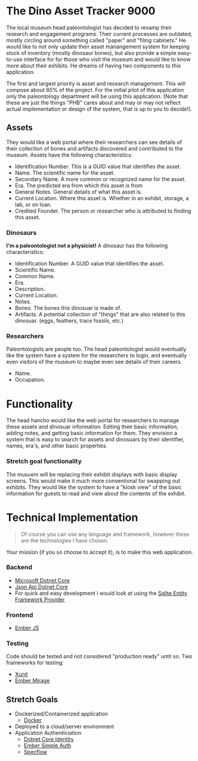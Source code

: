 # The Dino Asset Tracker 9000

The local museum head paleontologist has decided to revamp their research and engagement programs. Their current processes are outdated, mostly circling around something called "paper" and "filing cabinets." He would like to not only update their asset manangement system for keeping stock of inventory (mostly dinosaur bones), but also provide a simple easy-to-use interface for for those who visit the museum and would like to know more about their exhibits. He dreams of having two components to this application.

The first and largest priority is asset and research management. This will compose about 80% of the project. For the initial pilot of this application only the paleontology department will be using this application. (Note that these are just the things "PHB" cares about and may or may not reflect actual implementation or design of the system, that is up to you to decide!).

## Assets

They would like a web portal where their researchers can see details of their collection of bones and artifacts discovered and contributed to the museum. Assets have the following characteristics:
- Identification Number. This is a GUID value that identifies the asset.
- Name. The scientific name for the asset.
- Secondary Name. A more common or recognized name for the asset.
- Era. The predicted era from which this asset is from
- General Notes. General details of what this asset is.
- Current Location. Where this asset is. Whether in an exhibit, storage, a lab, or on loan.
- Credited Founder. The person or researcher who is attributed to finding this asset.

### Dinosaurs

__I'm a paleontologist not a physicist!__ A dinosaur has the following characteristics:
- Identification Number. A GUID value that identifies the asset.
- Scientific Name.
- Common Name.
- Era.
- Description.
- Current Location.
- Notes.
- Bones. The bones this dinosuar is made of.
- Artifacts. A potential collection of "things" that are also related to this dinosuar. (eggs, feathers, trace fossils, etc.)

### Researchers

Paleontologists are people too. The head paleontologist would eventually like the system have a system for the researchers to login, and eventually even visitors of the museum to maybe even see details of their careers.
- Name.
- Occupation.

# Functionality

The head hancho would like the web portal for researchers to manage these assets and dinosuar information. Editing their basic information, adding notes, and getting basic information for them. They envision a system that is easy to search for assets and dinosuars by their identifier, names, era's, and other basic properties.

### Stretch goal functionality

The musuem will be replacing their exhibit displays with basic display screens. This would make it much more conventional for swapping out exhibits. They would like the system to have a "kiosk view" of the basic information for guests to read and view about the contents of the exhibit.

# Technical Implementation

> Of course you can use any language and framework, however these are the technologies I have chosen.

Your mission (if you so choose to accept it), is to make this web application.

### Backend

- [Microsoft Dotnet Core](https://docs.microsoft.com/en-us/aspnet/core/?view=aspnetcore-2.2)
- [Json Api Dotnet Core](https://github.com/json-api-dotnet/JsonApiDotNetCore)
- For quick and easy development I would look at using the [Sqlite Entity Framework Provider](https://docs.microsoft.com/en-us/ef/core/get-started/netcore/new-db-sqlite)

### Frontend

- [Ember JS](https://emberjs.com/)

### Testing

Code should be tested and not considered "production ready" until so. Two frameworks for testing:
- [Xunit](https://xunit.github.io/)
- [Ember Mirage](https://www.ember-cli-mirage.com/)

## Stretch Goals
- Dockerized/Containerized application
  - [Docker](https://www.docker.com/)
- Deployed to a cloud/server environment
- Application Authenticiation
  - [Dotnet Core Identity](https://docs.microsoft.com/en-us/aspnet/core/security/authentication/identity?view=aspnetcore-2.2&tabs=visual-studio)
  - [Ember Simple Auth](http://ember-simple-auth.com/)
  - [Specflow](https://github.com/techtalk/SpecFlow)

